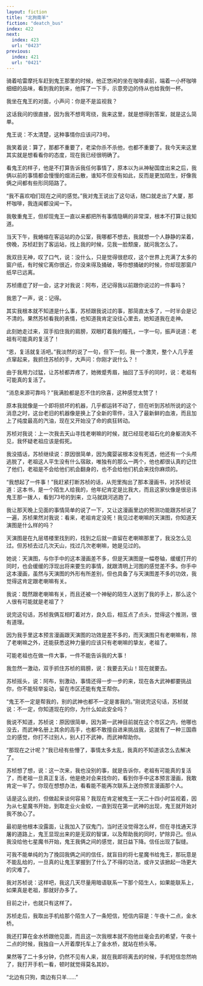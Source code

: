 ```yaml
---
layout: fiction
title: "北狗南羊"
fiction: "deatch_bus"
index: 422
next:
  index: 423
  url: "0423"
previous:
  index: 421
  url: "0421"
---
```

骑着哈雷摩托车赶到鬼王那里的时候，他正悠闲的坐在咖啡桌前，端着一小杯咖啡细细的品味，看到我的到来，他挥了一下手，示意旁边的侍从也给我倒一杯。

我坐在鬼王的对面，小声问：你是不是监视我？

这话我问的很直接，因为我不想弯弯绕，我来这里，就是想得到答案，就是这么简单。

鬼王说：不太清楚，这种事情你应该问73号。

我笑着说：算了，那都不重要了，老梁你杀不杀他，也都不重要了。我今天来这里其实就是想看看你的态度，现在我已经很明确了。

看鬼王的样子，他是不打算告诉我任何事情了，原本以为从神秘国度出来之后，我俩以前的事情都会慢慢的烟消云散，谁知不但没有如此，反而是更加陌生，好像我俩之间都有些形同陌路了。

“我不喜欢咱们现在之间的感觉。”我对鬼王说出了这句话，随口就走出了大厦，那杯咖啡，我连闻都没闻一下。

我敬重鬼王，但却现鬼王一直以来都把所有事情隐瞒的非常深，根本不打算让我知道。

当天下午，我蜷缩在客运站的办公室，我哪都不想去，我就想一个人静静的呆着，傍晚，苏桢赶到了客运站，找上我的时候，见我一脸颓废，就问我怎么了。

我双目无神，叹了口气，说：没什么，只是觉得很悲叹，这个世界上充满了太多的窗户纸，有时候它离你很近，你没来得及捅破，等你想捅破的时候，你却现那窗户纸早已远离。

苏桢癔症了好一会，这才对我说：阿布，还记得我以前跟你说过的一件事吗？

我恩了一声，说：记得。

其实我根本就不知道是什么事，苏桢跟我说过的事，那简直太多了，一时半会是记不清的。果然苏桢看我的表情，也知道我肯定没往心里去，她知道我在走神。

此刻她走过来，双手掐住我的肩膀，双眼盯着我的瞳孔，一字一句，振声说道：老祖有可能真的复活了！

“恩，复活就复活吧。”我淡然的说了一句，但下一刻，我一个激灵，整个人几乎差点窜起来，我抓住苏桢的手，大声问：你刚才说什么？！

由于我用力过猛，让苏桢都弄疼了，她微蹙秀眉，抽回了玉手的同时，说：老祖有可能真的复活了。

“消息来源可靠吗？”我满脸都是忍不住的欣喜，这种感觉太赞了！

原本我就像是一个即将损坏的机器，几乎都运转不动了，但在听到苏桢所说的这个消息之时，这台老旧的机器像是换上了全新的零件，注入了最新鲜的血液，而且加上了纯度最高的汽油，现在又开始没了命的疯狂转动。

苏桢对我说：上一次我去天山寻找老喇嘛的时候，就已经现老祖石化的身躯消失不见，我怀疑老祖应该是假死。

我没插话，苏桢继续说：原因很简单，因为魔婴裟根本没有死透，他还有一个头颅逃脱了，老祖这人平生没有什么宿敌，唯独有的那么一两个，他也都很认真的记住了他们，老祖是不会给他们机会翻身的，也不会给他们机会来找你麻烦的。

“我想起了一件事！”我赶紧打断苏桢的话，从兜里掏出了那本漫画书，对苏桢说道：这本书，是一个陌生人给我的，他年纪肯定是比我大，而且这家伙像是很忌讳鬼王那一拨人，看到73号的到来，立马就跳河逃跑了。

我让那天晚上见面的事情简单的说了一下，又让这漫画里边的预测功能跟苏桢说了一遍，苏桢果然对我说：看来，老祖肯定没死！我见过老喇嘛的天演图，你知道天演图是什么样的吗？

天演图是在九层塔楼里找到的，找到之后就一直留在老喇嘛那里了，我没怎么见过。但苏桢去过几次天山，找过几次老喇嘛，她是见过的。

她说：天演图，与你手中的这本漫画差不多，但是天演图是一幅卷轴，缓缓打开的同时，也会缓缓的浮现出将来要生的事情，就跟清明上河图的感觉差不多。你手中这本漫画，虽然与天演图的外形有所差别，但也具备了与天演图差不多的功效，我觉得这肯定跟老喇嘛有关。

我说：既然跟老喇嘛有关，而且还被一个神秘的陌生人送到了我的手上，那么这个人很有可能就是老祖了？

说完这句话，苏桢我俩互相盯着对方，良久后，相互点了点头，觉得这个推测，很有道理。

因为我手里这本预言漫画跟天演图的功效是差不多的，而天演图只有老喇嘛有，除了老喇嘛之外，还能获悉这种力量的应该只有老喇嘛的挚友，老祖了。

可能老祖也在做一件大事，一件不能告诉我的大事！

我忽然一激动，双手抓住苏桢的肩膀，说：我要去天山！现在就要去。

苏桢摇头，说：阿布，别激动，事情还得一步一步的来，现在各大武神都要挑战你，你不能轻举妄动，留在市区还能有鬼王帮你。

“鬼王不一定是帮我的，别的武神也都不一定是害我的。”刚说完这句话，苏桢就说：不一定，你知道现在的你，为什么如此安全吗？

我说不知道，苏桢说：原因很简单，因为第一武神目前就在这个市区之内，他哪也没去，而武神名册上其余的高手，也都不敢擅自进来挑战我，这就有了一种三国鼎立的感觉，你打不过别人，别人打不武神，而武神帮助你。

“那现在之计呢？”我已经有些懵了，事情太多太乱，我真的不知道该怎么去解决了。

苏桢想了想，说：这一次来，我也没别的事，就是告诉你，老祖有可能真的复活了，而老祖一旦真正复活，他是绝对会来找你的，看到你手中这本预言漫画，我敢肯定一半了。你现在想想办法，看看能不能再次联系上送你预言漫画那个人。

话是这么说的，但做起来谈何容易？我现在肯定被鬼王一天二十四小时监视着，因为从七星魔书开始，到取走业火金蛟，一直到现在第一武神的出现，鬼王就开始对我不放心了。

最初是他根本没露面，让我加入了驭鬼门，当时还没觉得怎么样，但在寻找通天浮屠的道路上，鬼王显现出来的是无双的智谋，以及帮助我的同时，铲除异己。但从我没给他七星魔书开始，鬼王我俩之间的感觉，就日益下降。信任出现了裂缝。

可我不能单纯的为了挽回我俩之间的信任，就盲目的将七星魔书给鬼王，那玩意是不能乱给的，一旦真的让鬼王掌握到了什么了不得的功法，或许又该掀起一场更大的灾难了。

我对苏桢说：这样吧，我这几天尽量用暗语联系一下那个陌生人，如果能联系上，如果真是老祖，那就好办多了。

目前之计，也就只有这样了。

苏桢走后，我取出手机给那个陌生人了一条短信，短信内容是：午夜十二点，金水桥。

我还打算在金水桥跟他见面，而且这一次我根本就不抱他丝毫会去的希望，午夜十二点的时候，我独自一人开着摩托车上了金水桥，就站在桥头等。

果然等了二十多分钟，仍然不见有人来，就在我即将离去的时候，手机短信忽然响了，我打开手机一看，顿时就觉得莫名其妙。

“北边有只狗，南边有只羊……”